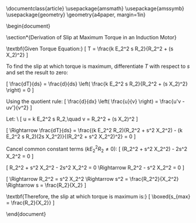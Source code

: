 \documentclass{article}
\usepackage{amsmath}
\usepackage{amssymb}
\usepackage{geometry}
\geometry{a4paper, margin=1in}

\begin{document}

\section*{Derivation of Slip at Maximum Torque in an Induction Motor}

\textbf{Given Torque Equation:}
\[
T = \frac{k E_2^2 s R_2}{R_2^2 + (s X_2)^2}
\]

To find the slip at which torque is maximum, differentiate $T$ with respect to $s$ and set the result to zero:

\[
\frac{dT}{ds} = \frac{d}{ds} \left( \frac{k E_2^2 s R_2}{R_2^2 + (s X_2)^2} \right) = 0
\]

Using the quotient rule:
\[
\frac{d}{dx} \left( \frac{u}{v} \right) = \frac{u'v - uv'}{v^2}
\]

Let: \\
\[
u = k E_2^2 s R_2,\quad v = R_2^2 + (s X_2)^2
\]

\[
\Rightarrow \frac{dT}{ds} = \frac{(k E_2^2 R_2)(R_2^2 + s^2 X_2^2) - (k E_2^2 s R_2)(2s X_2^2)}{(R_2^2 + s^2 X_2^2)^2} = 0
\]

Cancel common constant terms ($k E_2^2 R_2 \neq 0$):
\[
(R_2^2 + s^2 X_2^2) - 2s^2 X_2^2 = 0
\]

\[
R_2^2 + s^2 X_2^2 - 2s^2 X_2^2 = 0
\Rightarrow R_2^2 - s^2 X_2^2 = 0
\]

\[
\Rightarrow R_2^2 = s^2 X_2^2
\Rightarrow s^2 = \frac{R_2^2}{X_2^2}
\Rightarrow s = \frac{R_2}{X_2}
\]

\textbf{Therefore, the slip at which torque is maximum is:}
\[
\boxed{s_{max} = \frac{R_2}{X_2}}
\]

\end{document}
